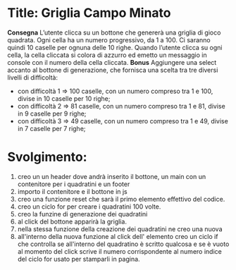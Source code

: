 Title: Griglia Campo Minato
===
**Consegna**
L’utente clicca su un bottone che genererà una griglia di gioco quadrata.
Ogni cella ha un numero progressivo, da 1 a 100.
Ci saranno quindi 10 caselle per ognuna delle 10 righe.
Quando l’utente clicca su ogni cella, la cella cliccata si colora di azzurro ed emetto un messaggio in console con il numero della cella cliccata.
**Bonus**
Aggiungere una select accanto al bottone di generazione, che fornisca una scelta tra tre diversi livelli di difficoltà:
- con difficoltà 1 => 100 caselle, con un numero compreso tra 1 e 100, divise in 10 caselle per 10 righe;
- con difficoltà 2 => 81 caselle, con un numero compreso tra 1 e 81, divise in 9 caselle per 9 righe;
- con difficoltà 3 => 49 caselle, con un numero compreso tra 1 e 49, divise in 7 caselle per 7 righe;

# Svolgimento:
1. creo un un header dove andrà inserito il bottone, un main con un contenitore per i quadratini e un footer 
2. importo il contenitore e il bottone in js
3. creo una funzione reset che sarà il primo elemento effettivo del codice.
4. creo un ciclo for per creare i quadratini 100 volte. 
5. creo la funzine di generazione dei quadratini 
5. al click del bottone apparirà la griglia.
6. nella stessa funzione della creazione dei quadratini ne creo una nuova
7. all'interno della nuova funzione al click dell' elemento creo un ciclo if che controlla se all'interno del quadratino è scritto qualcosa e se è vuoto al momento del click scrive il numero corrispondente al numero indice del ciclo for usato per stamparli in pagina.


